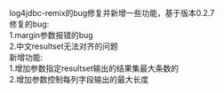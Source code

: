 log4jdbc-remix的bug修复并新增一些功能，基于版本0.2.7  
修复的bug:  
1.margin参数报错的bug  
2.中文resultset无法对齐的问题  
新增功能:  
1.增加参数指定resultset输出的结果集最大条数的  
2.增加参数控制每列字段输出的最大长度  
